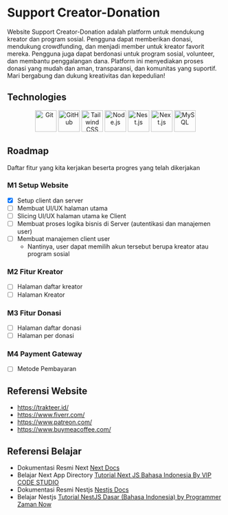 # Support Creator-Donation

Website Support Creator-Donation adalah platform untuk mendukung kreator dan program sosial. Pengguna dapat memberikan donasi, mendukung crowdfunding, dan menjadi member untuk kreator favorit mereka. Pengguna juga dapat berdonasi untuk program sosial, volunteer, dan membantu penggalangan dana. Platform ini menyediakan proses donasi yang mudah dan aman, transparansi, dan komunitas yang suportif. Mari bergabung dan dukung kreativitas dan kepedulian!

## Technologies

<div align="center">
	<img width="50" src="https://user-images.githubusercontent.com/25181517/192108372-f71d70ac-7ae6-4c0d-8395-51d8870c2ef0.png" alt="Git" title="Git"/>
	<img width="50" src="https://user-images.githubusercontent.com/25181517/192108374-8da61ba1-99ec-41d7-80b8-fb2f7c0a4948.png" alt="GitHub" title="GitHub"/>
	<img width="50" src="https://user-images.githubusercontent.com/25181517/202896760-337261ed-ee92-4979-84c4-d4b829c7355d.png" alt="Tailwind CSS" title="Tailwind CSS"/>
	<img width="50" src="https://user-images.githubusercontent.com/25181517/183568594-85e280a7-0d7e-4d1a-9028-c8c2209e073c.png" alt="Node.js" title="Node.js"/>
	<img width="50" src="https://github.com/marwin1991/profile-technology-icons/assets/136815194/519bfaf3-c242-431e-a269-876979f05574" alt="Nest.js" title="Nest.js"/>
	<img width="50" src="https://github.com/marwin1991/profile-technology-icons/assets/136815194/5f8c622c-c217-4649-b0a9-7e0ee24bd704" alt="Next.js" title="Next.js"/>
	<img width="50" src="https://user-images.githubusercontent.com/25181517/183896128-ec99105a-ec1a-4d85-b08b-1aa1620b2046.png" alt="MySQL" title="MySQL"/>
</div>

## Roadmap

Daftar fitur yang kita kerjakan beserta progres yang telah dikerjakan

### M1 Setup Website

- [x] Setup client dan server
- [ ] Membuat UI/UX halaman utama
- [ ] Slicing UI/UX halaman utama ke Client
- [ ] Membuat proses logika bisnis di Server (autentikasi dan manajemen user)
- [ ] Membuat manajemen client user
  - Nantinya, user dapat memilih akun tersebut berupa kreator atau program sosial

### M2 Fitur Kreator

- [ ] Halaman daftar kreator
- [ ] Halaman Kreator

### M3 Fitur Donasi

- [ ] Halaman daftar donasi
- [ ] Halaman per donasi

### M4 Payment Gateway

- [ ] Metode Pembayaran

## Referensi Website

- https://trakteer.id/
- https://www.fiverr.com/
- https://www.patreon.com/
- https://www.buymeacoffee.com/

## Referensi Belajar

- Dokumentasi Resmi Next [Next Docs](https://nextjs.org/docs)
- Belajar Next App Directory [Tutorial Next JS Bahasa Indonesia By VIP CODE STUDIO](https://www.youtube.com/playlist?list=PLmF_zPV9ZcP2aYRuoEsMla5gqNjxP-V20)
- Dokumentasi Resmi Nestjs [Nestjs Docs](https://docs.nestjs.com/)
- Belajar Nestjs [Tutorial NestJS Dasar (Bahasa Indonesia) by Programmer Zaman Now](https://www.youtube.com/watch?v=BXTEwuoDkDQ&t=10247s&pp=ygUPbmVzdGpzIHR1dG9yaWFs)
